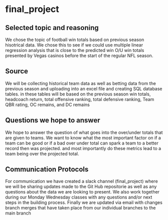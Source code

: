 # final_project
## Selected topic and reasoning
We chose the topic of football win totals based on previous season hisotrical data. We chose this to see if we could use multiple linear regression analysis that is close to the predicted win O/U win totals presented by Vegas casinos before the start of the regular NFL season.
## Source
We will be collecting historical team data as well as betting data from the previous season and uploading into an excel file and creating SQL database tables. in these tables will be based on the previous season win totals, headcoach return, total offensive ranking, total defensive ranking, Team QBR rating, OC remains, and DC remains
## Questions we hope to answer
We hope to answer the question of what goes into the over/under totals that are given to teams. We want to know what the most important factor on if a team can be good or if a bad over under total can spark a team to a better record then was projected. and most importantly do these metrics lead to a team being over the projected total.
## Communication Protocols
For communication we have created a slack channel (final_project) where we will be sharing updates made to the Git Hub repositorie as well as any questions about the data we are looking to present. We also work together during our Monday Wednesday classes with any questions and/or next steps in the building process. Finally we are updated via email with changes branch merges that have taken place from our individual branches to the main branch
